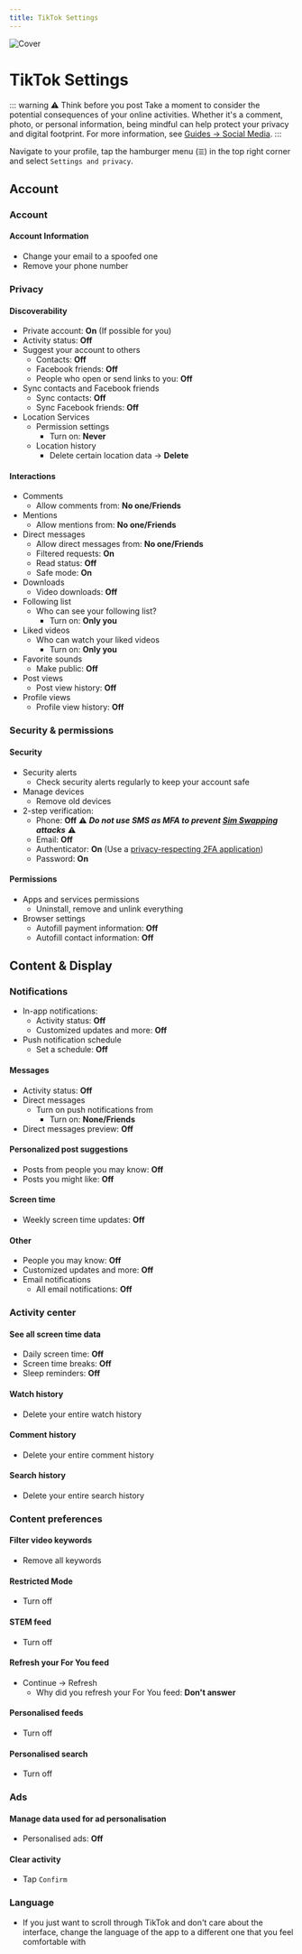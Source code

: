 ```yaml
---
title: TikTok Settings
---
```


![Cover](/assets/covers/tiktok.png)

# TikTok Settings

::: warning ⚠️ Think before you post
Take a moment to consider the potential consequences of your online activities. Whether it's a comment, photo, or personal information, being mindful can help protect your privacy and digital footprint. For more information, see [Guides -> Social Media](/guides/social-media).
::: 

Navigate to your profile, tap the hamburger menu (`☰`) in the top right corner and select `Settings and privacy`.

## Account

### Account

#### Account Information

* Change your email to a spoofed one
* Remove your phone number

### Privacy

#### Discoverability

* Private account: **On** (If possible for you)
* Activity status: **Off**
* Suggest your account to others
    * Contacts: **Off**
    * Facebook friends: **Off**
    * People who open or send links to you: **Off**
* Sync contacts and Facebook friends
    * Sync contacts: **Off**
    * Sync Facebook friends: **Off**
* Location Services
    * Permission settings
      * Turn on: **Never**
    * Location history
      * Delete certain location data -> **Delete**

#### Interactions

* Comments
    * Allow comments from: **No one/Friends**
* Mentions
    * Allow mentions from: **No one/Friends**
* Direct messages
    * Allow direct messages from: **No one/Friends**
    * Filtered requests: **On**
    * Read status: **Off**
    * Safe mode: **On**
* Downloads
    * Video downloads: **Off**
* Following list
    * Who can see your following list?
        * Turn on: **Only you**
* Liked videos
    * Who can watch your liked videos
        * Turn on: **Only you**
* Favorite sounds
    * Make public: **Off**
* Post views
    * Post view history: **Off**
* Profile views
    * Profile view history: **Off**

### Security & permissions

#### Security

* Security alerts
    * Check security alerts regularly to keep your account safe
* Manage devices
    * Remove old devices
* 2-step verification:
    * Phone: **Off** :warning: ***Do not use SMS as MFA to prevent [Sim Swapping](https://wikiless.tiekoetter.com/wiki/SIM_swap_scam?lang=en) attacks*** :warning:
    * Email: **Off**
    * Authenticator: **On** (Use a [privacy-respecting 2FA application](/recommendations/software/multi-factor-authentication))
    * Password: **On**

#### Permissions

* Apps and services permissions
    * Uninstall, remove and unlink everything
* Browser settings
    * Autofill payment information: **Off**
    * Autofill contact information: **Off**

## Content & Display

### Notifications

* In-app notifications:
    * Activity status: **Off**
    * Customized updates and more: **Off**
* Push notification schedule
    * Set a schedule: **Off**

#### Messages

* Activity status: **Off**
* Direct messages
    * Turn on push notifications from
        * Turn on: **None/Friends**
* Direct messages preview: **Off**

#### Personalized post suggestions

* Posts from people you may know: **Off**
* Posts you might like: **Off**

#### Screen time

* Weekly screen time updates: **Off**

#### Other

* People you may know: **Off**
* Customized updates and more: **Off**
* Email notifications
    * All email notifications: **Off**

### Activity center

#### See all screen time data

* Daily screen time: **Off**
* Screen time breaks: **Off**
* Sleep reminders: **Off**

#### Watch history

* Delete your entire watch history

#### Comment history

* Delete your entire comment history

#### Search history

* Delete your entire search history

### Content preferences

#### Filter video keywords

* Remove all keywords

#### Restricted Mode

* Turn off

#### STEM feed

* Turn off

#### Refresh your For You feed

* Continue -> Refresh
    * Why did you refresh your For You feed: **Don't answer**

#### Personalised feeds

* Turn off

#### Personalised search

* Turn off

### Ads

#### Manage data used for ad personalisation

* Personalised ads: **Off**

#### Clear activity

* Tap `Confirm`

### Language

* If you just want to scroll through TikTok and don't care about the interface, change the language of the app to a different one that you feel comfortable with
